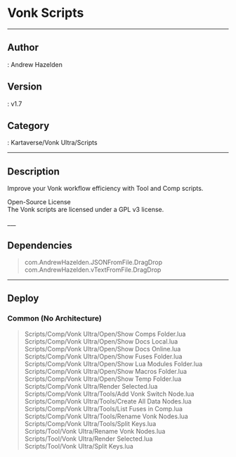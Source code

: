 # Vonk Scripts
___

## Author
 : Andrew Hazelden

## Version
 : v1.7

## Category
 : Kartaverse/Vonk Ultra/Scripts
___

## Description
<p>Improve your Vonk workflow efficiency with Tool and Comp scripts.</p>

<p>Open-Source License<br>
The Vonk scripts are licensed under a GPL v3 license.</p>
___

## Dependencies

> com.AndrewHazelden.JSONFromFile.DragDrop  
> com.AndrewHazelden.vTextFromFile.DragDrop  

___

## Deploy

### Common (No Architecture)

> Scripts/Comp/Vonk Ultra/Open/Show Comps Folder.lua  
> Scripts/Comp/Vonk Ultra/Open/Show Docs Local.lua  
> Scripts/Comp/Vonk Ultra/Open/Show Docs Online.lua  
> Scripts/Comp/Vonk Ultra/Open/Show Fuses Folder.lua  
> Scripts/Comp/Vonk Ultra/Open/Show Lua Modules Folder.lua  
> Scripts/Comp/Vonk Ultra/Open/Show Macros Folder.lua  
> Scripts/Comp/Vonk Ultra/Open/Show Temp Folder.lua  
> Scripts/Comp/Vonk Ultra/Render Selected.lua  
> Scripts/Comp/Vonk Ultra/Tools/Add Vonk Switch Node.lua  
> Scripts/Comp/Vonk Ultra/Tools/Create All Data Nodes.lua  
> Scripts/Comp/Vonk Ultra/Tools/List Fuses in Comp.lua  
> Scripts/Comp/Vonk Ultra/Tools/Rename Vonk Nodes.lua  
> Scripts/Comp/Vonk Ultra/Tools/Split Keys.lua  
> Scripts/Tool/Vonk Ultra/Rename Vonk Nodes.lua  
> Scripts/Tool/Vonk Ultra/Render Selected.lua  
> Scripts/Tool/Vonk Ultra/Split Keys.lua  
